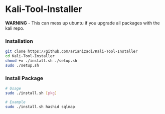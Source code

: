 # Kali-Tool-Installer

**WARNING** - This can mess up ubuntu if you upgrade all packages with the kali repo.

### Installation

```bash
git clone https://github.com/arianizadi/Kali-Tool-Installer
cd Kali-Tool-Installer
chmod +x ./install.sh ./setup.sh
sudo ./setup.sh
```
### Install Package

```bash
# Usage
sudo ./install.sh [pkg]

# Example
sudo ./install.sh hashid sqlmap
```
